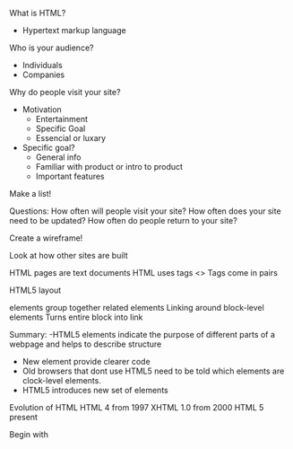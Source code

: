 What is HTML?
- Hypertext markup language

Who is your audience?
- Individuals
- Companies

Why do people visit your site?
- Motivation
    - Entertainment
    - Specific Goal
    - Essencial or luxary
- Specific goal?
    - General info
    - Familiar with product or intro to product
    - Important features

Make a list!

Questions:
    How often will people visit your site?
    How often does your site need to be updated?
    How often do people return to your site?

Create a wireframe!

Look at how other sites are built

HTML pages are text documents
HTML uses tags <>
Tags come in pairs

HTML5 layout
<div> elements group together related elements
Linking around block-level elements
<a> Turns entire block into link

Summary:
-HTML5 elements indicate the purpose of different parts of a webpage and helps to describe structure
- New element provide clearer code
- Old browsers that dont use HTML5 need to be told which elements are clock-level elements.
- HTML5 introduces new set of elements

Evolution of HTML
HTML 4 from 1997
XHTML 1.0 from 2000
HTML 5 present

Begin with <!DOCTYPE html>




